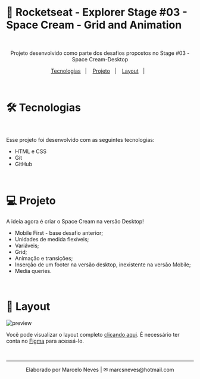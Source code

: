 
</br>
</br>

# 🚀 Rocketseat - Explorer Stage #03 - Space Cream - Grid and Animation

</br>


<p align="center">
Projeto desenvolvido como parte dos desafios propostos no Stage #03 - Space Cream-Desktop
</p>

<p align="center">
  <a href="#-tecnologias">Tecnologias</a>&nbsp;&nbsp;&nbsp;|&nbsp;&nbsp;&nbsp;
  <a href="#-projeto">Projeto</a>&nbsp;&nbsp;&nbsp;|&nbsp;&nbsp;&nbsp;
  <a href="#-layout">Layout</a>&nbsp;&nbsp;&nbsp;|&nbsp;&nbsp;&nbsp;
</p>

<br>

# 🛠 Tecnologias
</br>

Esse projeto foi desenvolvido com as seguintes tecnologias:

- HTML e CSS
- Git
- GitHub

</br>

# 💻 Projeto

A ideia agora é criar o Space Cream na versão Desktop!

* Mobile First - base desafio anterior;
* Unidades de medida flexíveis;
* Variáveis;
* Grid;
* Animação e transições;
* Inserção de um footer na versão desktop, inexistente na versão Mobile;
* Media queries.

</br>

# 🔖 Layout

![preview](./preview/preview_desktop.png)


Você pode visualizar o layout completo [clicando aqui](https://www.figma.com/file/EEZ4oOFhtGwDjF6A7o3nKR/Stage-03---Grid-com-anima%C3%A7%C3%B5es-(Copy)?node-id=0%3A1&t=9GFJIJ8TnTClDlMC-0). É necessário ter conta no [Figma](https://figma.com) para acessá-lo.

</br>

---
<p align="center">
  Elaborado por Marcelo Neves | ✉ marcsneves@hotmail.com
</p> 
